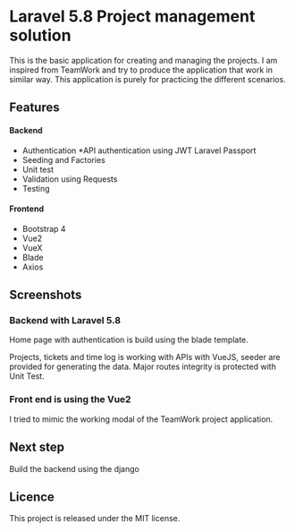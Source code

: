 # Laravel 5.8 Project management solution
This is the basic application for creating and managing the projects. I am inspired from TeamWork and try to produce the application that work in similar way. This application is purely for practicing the different scenarios.

## Features
#### Backend
* Authentication
    *API authentication using JWT Laravel Passport
* Seeding and Factories
* Unit test
* Validation using Requests
* Testing

#### Frontend
* Bootstrap 4
* Vue2
* VueX
* Blade
* Axios

## Screenshots

### Backend with Laravel 5.8
Home page with authentication is build using the blade template.

Projects, tickets and time log is working with APIs with VueJS, seeder are provided for generating the data.
Major routes integrity is protected with Unit Test.

### Front end is using the Vue2
I tried to mimic the working modal of the TeamWork project application.

## Next step
Build the backend using the django 

## Licence
This project is released under the MIT license.
